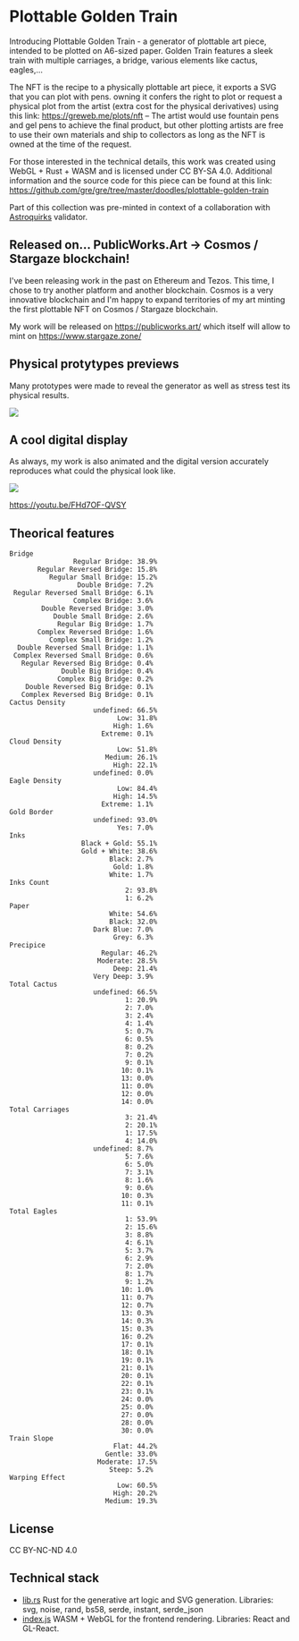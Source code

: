 <!--
Plan:
Supply: 400
Price: 888 STARS
whitelist premint 50%
Allowlist to <insertaddress> to be able to mint 60 NFT during the "pre-mint" phase, before it is "public".
-->

# Plottable Golden Train

Introducing Plottable Golden Train - a generator of plottable art piece, intended to be plotted on A6-sized paper. Golden Train features a sleek train with multiple carriages, a bridge, various elements like cactus, eagles,...

The NFT is the recipe to a physically plottable art piece, it exports a SVG that you can plot with pens. owning it confers the right to plot or request a physical plot from the artist (extra cost for the physical derivatives) using this link: https://greweb.me/plots/nft
 – The artist would use fountain pens and gel pens to achieve the final product, but other plotting artists are free to use their own materials and ship to collectors as long as the NFT is owned at the time of the request.

For those interested in the technical details, this work was created using WebGL + Rust + WASM and is licensed under CC BY-SA 4.0. Additional information and the source code for this piece can be found at this link: https://github.com/gre/gre/tree/master/doodles/plottable-golden-train

Part of this collection was pre-minted in context of a collaboration with [Astroquirks](https://astroquirks.com/) validator.

## Released on... PublicWorks.Art -> Cosmos / Stargaze blockchain!

I've been releasing work in the past on Ethereum and Tezos. This time, I chose to try another platform and another blockchain. Cosmos is a very innovative blockchain and I'm happy to expand territories of my art minting the first plottable NFT on Cosmos / Stargaze blockchain.

My work will be released on https://publicworks.art/ which itself will allow to mint on https://www.stargaze.zone/


## Physical protytypes previews

Many prototypes were made to reveal the generator as well as stress test its physical results.

![](./docs/20230129_230259.jpg)

## A cool digital display

As always, my work is also animated and the digital version accurately reproduces what could the physical look like.

![](./docs/digital.jpg)

https://youtu.be/FHd7OF-QVSY

## Theorical features

```
Bridge
                Regular Bridge: 38.9%
       Regular Reversed Bridge: 15.8%
          Regular Small Bridge: 15.2%
                 Double Bridge: 7.2%
 Regular Reversed Small Bridge: 6.1%
                Complex Bridge: 3.6%
        Double Reversed Bridge: 3.0%
           Double Small Bridge: 2.6%
            Regular Big Bridge: 1.7%
       Complex Reversed Bridge: 1.6%
          Complex Small Bridge: 1.2%
  Double Reversed Small Bridge: 1.1%
 Complex Reversed Small Bridge: 0.6%
   Regular Reversed Big Bridge: 0.4%
             Double Big Bridge: 0.4%
            Complex Big Bridge: 0.2%
    Double Reversed Big Bridge: 0.1%
   Complex Reversed Big Bridge: 0.1%
Cactus Density
                     undefined: 66.5%
                           Low: 31.8%
                          High: 1.6%
                       Extreme: 0.1%
Cloud Density
                           Low: 51.8%
                        Medium: 26.1%
                          High: 22.1%
                     undefined: 0.0%
Eagle Density
                           Low: 84.4%
                          High: 14.5%
                       Extreme: 1.1%
Gold Border
                     undefined: 93.0%
                           Yes: 7.0%
Inks
                  Black + Gold: 55.1%
                  Gold + White: 38.6%
                         Black: 2.7%
                          Gold: 1.8%
                         White: 1.7%
Inks Count
                             2: 93.8%
                             1: 6.2%
Paper
                         White: 54.6%
                         Black: 32.0%
                     Dark Blue: 7.0%
                          Grey: 6.3%
Precipice
                       Regular: 46.2%
                      Moderate: 28.5%
                          Deep: 21.4%
                     Very Deep: 3.9%
Total Cactus
                     undefined: 66.5%
                             1: 20.9%
                             2: 7.0%
                             3: 2.4%
                             4: 1.4%
                             5: 0.7%
                             6: 0.5%
                             8: 0.2%
                             7: 0.2%
                             9: 0.1%
                            10: 0.1%
                            13: 0.0%
                            11: 0.0%
                            12: 0.0%
                            14: 0.0%
Total Carriages
                             3: 21.4%
                             2: 20.1%
                             1: 17.5%
                             4: 14.0%
                     undefined: 8.7%
                             5: 7.6%
                             6: 5.0%
                             7: 3.1%
                             8: 1.6%
                             9: 0.6%
                            10: 0.3%
                            11: 0.1%
Total Eagles
                             1: 53.9%
                             2: 15.6%
                             3: 8.8%
                             4: 6.1%
                             5: 3.7%
                             6: 2.9%
                             7: 2.0%
                             8: 1.7%
                             9: 1.2%
                            10: 1.0%
                            11: 0.7%
                            12: 0.7%
                            13: 0.3%
                            14: 0.3%
                            15: 0.3%
                            16: 0.2%
                            17: 0.1%
                            18: 0.1%
                            19: 0.1%
                            21: 0.1%
                            20: 0.1%
                            22: 0.1%
                            23: 0.1%
                            24: 0.0%
                            25: 0.0%
                            27: 0.0%
                            28: 0.0%
                            30: 0.0%
Train Slope
                          Flat: 44.2%
                        Gentle: 33.0%
                      Moderate: 17.5%
                         Steep: 5.2%
Warping Effect
                           Low: 60.5%
                          High: 20.2%
                        Medium: 19.3%
```

## License

CC BY-NC-ND 4.0

## Technical stack

- [lib.rs](./rust/src/lib.rs) Rust for the generative art logic and SVG generation. Libraries: svg, noise, rand, bs58, serde, instant, serde_json
- [index.js](./index.js) WASM + WebGL for the frontend rendering. Libraries: React and GL-React.
